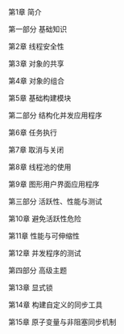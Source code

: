   第1章 简介

第一部分 基础知识

  第2章 线程安全性

  第3章 对象的共享

  第4章 对象的组合

  第5章 基础构建模块

第二部分 结构化并发应用程序

  第6章 任务执行

  第7章 取消与关闭

  第8章 线程池的使用

  第9章 图形用户界面应用程序

第三部分 活跃性、性能与测试

  第10章 避免活跃性危险

  第11章 性能与可伸缩性

  第12章 并发程序的测试

第四部分 高级主题

  第13章 显式锁

  第14章 构建自定义的同步工具

  第15章 原子变量与非阻塞同步机制
